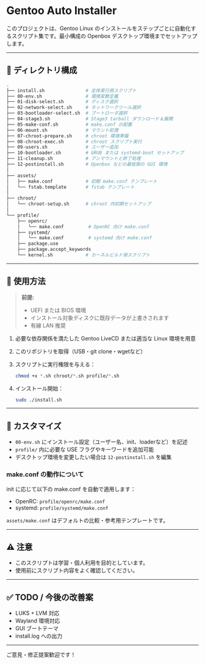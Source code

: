 # Gentoo Auto Installer

このプロジェクトは、Gentoo Linux のインストールをステップごとに自動化するスクリプト集です。最小構成の Openbox デスクトップ環境までセットアップします。

---

## 🔧 ディレクトリ構成

```bash
.
├── install.sh               # 全体実行用スクリプト
├── 00-env.sh                # 環境変数定義
├── 01-disk-select.sh        # ディスク選択
├── 02-network-select.sh     # ネットワークツール選択
├── 03-bootloader-select.sh  # ブートローダ選択
├── 04-stage3.sh             # Stage3 tarball ダウンロード＆展開
├── 05-make-conf.sh          # make.conf の配置
├── 06-mount.sh              # マウント処理
├── 07-chroot-prepare.sh     # chroot 環境準備
├── 08-chroot-exec.sh        # chroot スクリプト実行
├── 09-users.sh              # ユーザー追加
├── 10-bootloader.sh         # GRUB または systemd-boot セットアップ
├── 11-cleanup.sh            # アンマウントと終了処理
├── 12-postinstall.sh        # Openbox などの最低限の GUI 環境
│
├── assets/
│   ├── make.conf            # 初期 make.conf テンプレート
│   └── fstab.template       # fstab テンプレート
│
├── chroot/
│   └── chroot-setup.sh      # chroot 内初期セットアップ
│
└── profile/
    ├── openrc/
    │   └── make.conf         # OpenRC 向け make.conf
    ├── systemd/
    │   └── make.conf         # systemd 向け make.conf
    ├── package.use
    ├── package.accept_keywords
    └── kernel.sh            # カーネルビルド用スクリプト
```

---

## 🚀 使用方法

> **前提:**
> - UEFI または BIOS 環境
> - インストール対象ディスクに既存データが上書きされます
> - 有線 LAN 推奨

1. 必要な依存関係を満たした Gentoo LiveCD または適当な Linux 環境を用意
2. このリポジトリを取得（USB・git clone・wgetなど）
3. スクリプトに実行権限を与える：

   ```bash
   chmod +x *.sh chroot/*.sh profile/*.sh
   ```

4. インストール開始：

   ```bash
   sudo ./install.sh
   ```

---

## 🔑 カスタマイズ

- `00-env.sh` にインストール設定（ユーザー名、init、loaderなど）を記述
- `profile/` 内に必要な USE フラグやキーワードを追加可能
- デスクトップ環境を変更したい場合は `12-postinstall.sh` を編集

### make.conf の動作について

init に応じて以下の make.conf を自動で適用します：

- OpenRC: `profile/openrc/make.conf`
- systemd: `profile/systemd/make.conf`

`assets/make.conf` はデフォルトの比較・参考用テンプレートです。

---

## ⚠️ 注意

- このスクリプトは学習・個人利用を目的としています。
- 使用前にスクリプト内容をよく確認してください。

---

## ✅ TODO / 今後の改善案

- LUKS + LVM 対応
- Wayland 環境対応
- GUI ブートテーマ
- install.log への出力

---

ご意見・修正提案歓迎です！
